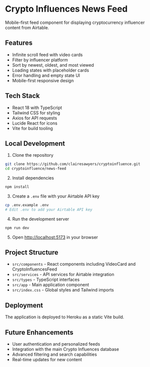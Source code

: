 # Crypto Influences News Feed

Mobile-first feed component for displaying cryptocurrency influencer content from Airtable.

## Features

- Infinite scroll feed with video cards
- Filter by influencer platform
- Sort by newest, oldest, and most viewed
- Loading states with placeholder cards
- Error handling and empty state UI
- Mobile-first responsive design

## Tech Stack

- React 18 with TypeScript
- Tailwind CSS for styling
- Axios for API requests
- Lucide React for icons
- Vite for build tooling

## Local Development

1. Clone the repository
```bash
git clone https://github.com/clairesawyers/cryptoinfluence.git
cd cryptoinfluence/news-feed
```

2. Install dependencies
```bash
npm install
```

3. Create a `.env` file with your Airtable API key
```bash
cp .env.example .env
# Edit .env to add your Airtable API key
```

4. Run the development server
```bash
npm run dev
```

5. Open [http://localhost:5173](http://localhost:5173) in your browser

## Project Structure

- `src/components` - React components including VideoCard and CryptoInfluencesFeed
- `src/services` - API services for Airtable integration
- `src/types` - TypeScript interfaces
- `src/app` - Main application component
- `src/index.css` - Global styles and Tailwind imports

## Deployment

The application is deployed to Heroku as a static Vite build.

## Future Enhancements

- User authentication and personalized feeds
- Integration with the main Crypto Influences database
- Advanced filtering and search capabilities
- Real-time updates for new content
